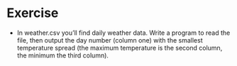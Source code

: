 # Exercise

- In weather.csv you’ll find daily weather data. Write a program to read the file, then output the day number (column one) with the smallest temperature spread (the maximum temperature is the second column, the minimum the third column).